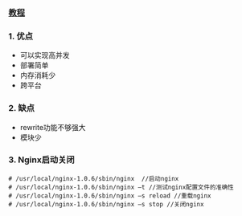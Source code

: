 ### [教程](https://linux.cn/article-4279-1.html)
### 1. 优点
* 可以实现高并发
* 部署简单
* 内存消耗少
* 跨平台

### 2. 缺点
* rewrite功能不够强大
* 模块少

### 3. Nginx启动关闭
```shell
# /usr/local/nginx-1.0.6/sbin/nginx  //启动nginx
# /usr/local/nginx-1.0.6/sbin/nginx –t //测试nginx配置文件的准确性
# /usr/local/nginx-1.0.6/sbin/nginx –s reload //重载nginx
# /usr/local/nginx-1.0.6/sbin/nginx –s stop //关闭nginx
```
